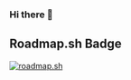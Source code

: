 ### Hi there 👋

## Roadmap.sh Badge
<a href="https://roadmap.sh"><img src="https://api.roadmap.sh/v1-badge/tall/64b2aba25f038d81eeb6db37?variant=dark" alt="roadmap.sh"/></a>
<!--
**Tamlica/Tamlica** is a ✨ _special_ ✨ repository because its `README.md` (this file) appears on your GitHub profile.

Here are some ideas to get you started:

- 🔭 I’m currently working on ...
- 🌱 I’m currently learning ...
- 👯 I’m looking to collaborate on ...
- 🤔 I’m looking for help with ...
- 💬 Ask me about ...
- 📫 How to reach me: ...
- 😄 Pronouns: ...
- ⚡ Fun fact: ...
-->
